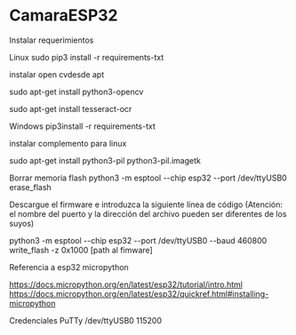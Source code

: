 # CamaraESP32

Instalar requerimientos

Linux
sudo pip3 install -r requirements-txt

instalar open cvdesde apt

sudo apt-get install python3-opencv

sudo apt-get install tesseract-ocr

Windows
pip3install -r requirements-txt

instalar complemento para linux

sudo apt-get install python3-pil python3-pil.imagetk

Borrar memoria flash
python3 -m esptool --chip esp32 --port /dev/ttyUSB0 erase_flash

Descargue el firmware e introduzca la siguiente línea de código (Atención: el nombre del puerto y la dirección del archivo pueden ser diferentes de los suyos)

python3 -m esptool --chip esp32 --port /dev/ttyUSB0 --baud 460800 write_flash -z 0x1000 [path al fimware]

Referencia a esp32 micropython

https://docs.micropython.org/en/latest/esp32/tutorial/intro.html
https://docs.micropython.org/en/latest/esp32/quickref.html#installing-micropython

Credenciales PuTTy
/dev/ttyUSB0
115200

